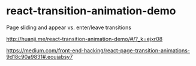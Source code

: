 # react-transition-animation-demo
Page sliding and appear vs. enter/leave transitions

http://huanji.me/react-transition-animation-demo/#/?_k=ejxr08


https://medium.com/front-end-hacking/react-page-transition-animations-9d18c90a9831#.eoujabsy7
